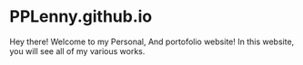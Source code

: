 # PPLenny.github.io
Hey there! Welcome to my Personal, And portofolio website! In this website, you will see all of my various works.
